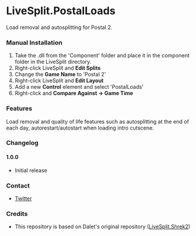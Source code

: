 # LiveSplit.PostalLoads
Load removal and autosplitting for Postal 2.

### Manual Installation
1. Take the .dll from the 'Component' folder and place it in the component folder in the LiveSplit directory.
2. Right-click LiveSplit and **Edit Splits**
3. Change the **Game Name** to 'Postal 2'
4. Right-click LiveSplit and **Edit Layout**
5. Add a new **Control** element and select 'PostalLoads'
6. Right-click and **Compare Against -> Game Time**

### Features
Load removal and quality of life features such as autosplitting at the end of each day, autorestart/autostart when loading intro cutscene.

### Changelog
#### 1.0.0
- Initial release

### Contact
* [Twitter](https://twitter.com/MrTheIntercom)

### Credits
- This repository is based on Dalet's original repository (<a href="https://github.com/Dalet/LiveSplit.Shrek2">LiveSplit.Shrek2</a>)
